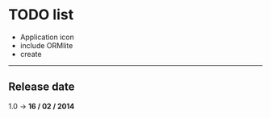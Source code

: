 # TODO list

+ Application icon
+ include ORMlite
+ create 

---
## Release date 

1.0 -> **16 / 02 / 2014**
